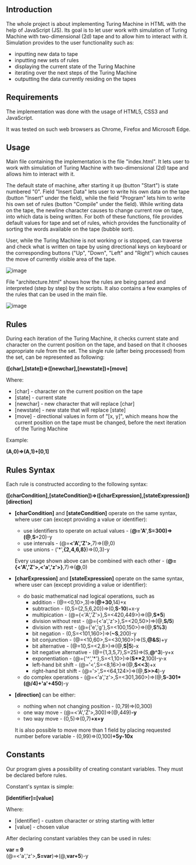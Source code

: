 ## Introduction

The whole project is about implementing Turing Machine in HTML with the help of JavaScript (JS). Its goal is to let user work with simulation of Turing Machine with two-dimensional (2d) tape and to allow him to interact with it. Simulation provides to the user functionality such as:
* inputting new data to tape
* inputting new sets of rules
* displaying the current state of the Turing Machine
* iterating over the next steps of the Turing Machine
* outputting the data currently residing on the tapes

## Requirements

The implementation was done with the usage of HTML5, CSS3 and JavaScript. 

It was tested on such web browsers as Chrome, Firefox and Microsoft Edge. 

## Usage

Main file containing the implementation is the file "index.html". It lets user to work with simulation of Turing Machine with two-dimensional (2d) tape and allows him to interact with it. 

The default state of machine, after starting it up (button "Start") is state numbered "0". Field "Insert Data" lets user to write his own data on the tape (button "Insert" under the field), while the field "Program" lets him to write his own set of rules (button "Compile" under the field). While writing data on the tape, the newline character causes to change current row on tape, into which data is being written. For both of these functions, file provides default values for tape and set of rules, which provides the functionality of sorting the words available on the tape (bubble sort). 

User, while the Turing Machine is not working or is stopped, can traverse and check what is written on tape by using directional keys on keyboard or the corresponding buttons ("Up", "Down", "Left" and "Right") which causes the move of currently visible area of the tape. 

![image](https://user-images.githubusercontent.com/76527849/122673164-884b3e00-d1cf-11eb-9496-4c0cae55e8e2.png)

File "architecture.html" shows how the rules are being parsed and interpreted (step by step) by the scripts. It also contains a few examples of the rules that can be used in the main file.

![image](https://user-images.githubusercontent.com/76527849/122673230-ba5ca000-d1cf-11eb-9e5c-2e8f834c50e0.png)


## Rules

During each iteration of the Turing Machine, it checks current state and character on the current position on the tape, and based on that it chooses appropriate rule from the set. The single rule (after being processed) from the set, can be represented as following:

**([char],[state])=>([newchar],[newstate])+[move]**

Where:
* [char] - character on the current position on the tape
* [state] - current state
* [newchar] - new character that will replace [char]
* [newstate] - new state that will replace [state]
* [move] - directional values in form of "[x, y]", which means how the current position on the tape must be changed, before the next iteration of the Turing Machine
   
Example:

**(A,0)=>(A,1)+[0,1]**

## Rules Syntax
Each rule is constructed according to the following syntax:

**([charCondition],[stateCondition])=>([charExpression],[stateExpression])[direction]**

* **[charCondition]** and **[stateCondition]** operate on the same syntax, where user can (except providing a value or identifier):

   * use identifiers to operate on actual values - (**@='A'**,**S=**300)=>(**@**,**S**+20)-y
   * use intervals - (@=**<'A','Z'>**,7)=>(@,0)
   * use unions - ('*',**{2,4,6,8}**)=>(0,3)-y

   Every usage shown above can be combined with each other - (**@={<'A','Z'>,<'a','z'>}**,7)=>(**@**,0)

* **[charExpression]** and **[stateExpression]** operate on the same syntax, where user can (except providing a value or identifier):

   * do basic mathematical nad logical operations, such as
      * addition - (@=<0,10>,3)=>(**@+30**,14)+x
      * subtraction - (0,S={2,5,6,20})=>(0,**S-10**)+x-y
      * multipication - (@={<'A','Z'>},S=<420,449>)=>(@,**S\*5**)
      * division without rest - (@={<'a','z'>},S=<20,50>)=>(@,**S/5**)
      * division with rest - (@={'e','g'},S=<100,150>)=>(@,**S%3**)
      * bit negation - (0,S=<101,160>)=>(**~S**,200)-y
      * bit conjunction - (@=<10,60>,S=<30,160>)=>(S,**@&S**)+y
      * bit alternative - (@=10,S=<2,8>)=>(@,**S|5**)-x
      * bit negative alternative - (@={1,3,5,7},S=25)=>(S,**@^3**)-y+x
      * exponentiation - (@={'^','*'},S=<1,10>)=>(**S\*\*2**,100)-y-x
      * left-hand bit shift - (@='<',S=<8,16>)=>(@,**S<<3**)+x
      * right-hand bit shift - (@='>',S=<64,124>)=>(@,**S>>4**)-y
   * do complex operations - (@=<'a','z'>,S=<301,360>)=>(@,**S-301\*(@/4)+'a'+450**)-y

* **[direction]** can be either:
   * nothing when not changing position - (0,79)=>(0,300)
   * one way move - (@=<'A','Z'>,300)=>(@,449)**-y**
   * two way move - (0,5)=>(0,7)**+x+y**

   It is also possible to move more than 1 field by placing requested number before variable - (0,99)=>(0,100)**+5y-10x**

## Constants

Our program gives a possibility of creating constant variables. They must be declared before rules. 

Constant's syntax is simple:

**[identifier]=[value]**

Where:
* [identifier] - custom character or string starting with letter
* [value] - chosen value

After declaring constant variables they can be used in rules:

**var = 9**
&nbsp;\
(@=<'a','z'>,**S=var**)=>(@,**var+5**)-y

